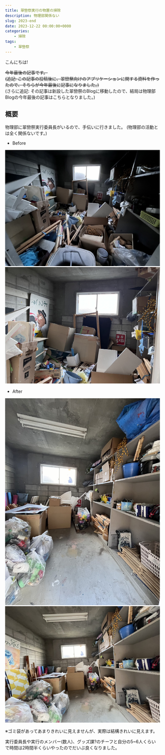 ```yaml
---
title: 翠巒祭実行の物置の掃除
description: 物理部関係ない
slug: 2023-end
date: 2023-12-22 00:00:00+0000
categories:
    - 掃除
tags:
    - 翠巒祭
---
```

こんにちは!

~~今年最後の記事です。~~ <br />
~~(追記: この記事の投稿後に、翠巒祭向けのアプリケーションに関する資料を作ったので、そちらが今年最後に記事になりました。)~~ <br />
(さらに追記: その記事は新設した翠巒祭のBlogに移動したので、結局は物理部Blogの今年最後の記事はこちらとなりました。)

## 概要
物理部に翠巒祭実行委員長がいるので、手伝いに行きました。
(物理部の活動とは全く関係ないです。)

- Before

![Before](before_1.jpg)
![Before](before_2.jpg)

- After

![After](after_1.jpg)
![After](after_2.jpg)

※ゴミ袋があってあまりきれいに見えませんが、実際は結構きれいに見えます。

実行委員長や実行のメンバー(数人)、グッズ課?のチーフと自分の5~6人くらいで時間は2時間半くらいやったのでだいぶ良くなりました。
